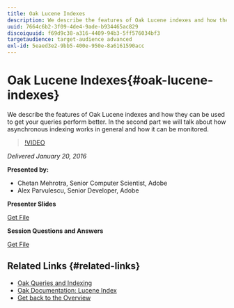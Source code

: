 ```yaml
---
title: Oak Lucene Indexes
description: We describe the features of Oak Lucene indexes and how they can be used to get your queries perform better. In the second part we will talk about how asynchronous indexing works in general and how it can be monitored.
uuid: 7664c6b2-3f09-4de4-9ade-b934465ac829
discoiquuid: f69d9c38-a316-4409-94b3-5ff576034bf3
targetaudience: target-audience advanced
exl-id: 5eaed3e2-9bb5-400e-950e-8a6161590acc
---
```

# Oak Lucene Indexes{#oak-lucene-indexes}

We describe the features of Oak Lucene indexes and how they can be used to get your queries perform better. In the second part we will talk about how asynchronous indexing works in general and how it can be monitored.

>[!VIDEO](https://video.tv.adobe.com/v/19303/?quality=9)

*Delivered January 20, 2016*

**Presented by:**

* Chetan Mehrotra, Senior Computer Scientist, Adobe
* Alex Parvulescu, Senior Developer, Adobe

**Presenter Slides**

[Get File](assets/aem-gems-012016-oak-lucene-indexes-async-local.pdf)

**Session Questions and Answers**

[Get File](assets/q-a-1-20-16-gem-session-oak-lucene-indexes.pdf)

## Related Links {#related-links}

* [Oak Queries and Indexing](https://docs.adobe.com/docs/en/aem/6-1/deploy/platform/queries-and-indexing.html)
* [Oak Documentation: Lucene Index](https://jackrabbit.apache.org/oak/docs/query/lucene.html)
* [Get back to the Overview](https://helpx.adobe.com/experience-manager/kt/eseminars/gems/aem-index.html)
